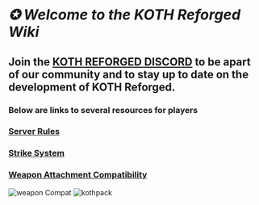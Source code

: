 # **_✪ Welcome to the KOTH Reforged Wiki_**

## Join the [KOTH REFORGED DISCORD](https://discord.kothreforged.com/) to be apart of our community and to stay up to date on the development of KOTH Reforged.

### Below are links to several resources for players

### [Server Rules](Pages/rules.md)

### [Strike System](Pages/Strike_System.md)

### [Weapon Attachment Compatibility](Pages/Weapon_Compatability.md)


![weapon Compat](https://github.com/JustCue/KOTH-Reforged/blob/Pages/KOTHWEAPONSMAY25.png)
<img src="[.KOTHWEAPONSMAY25.png](https://github.com/JustCue/KOTH-Reforged/blob/Pages/KOTHWEAPONSMAY25.png)" alt="kothpack">

